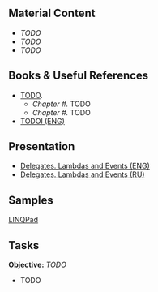 ## Material Content 
- *TODO*
- *TODO*
- *TODO*

## Books & Useful References 
- [TODO](TODO).
   - *Chapter #.* TODO
   - *Chapter #.* TODO
- [TODOl (ENG)]()

## Presentation 
- [Delegates. Lambdas and Events (ENG)]()
- [Delegates. Lambdas and Events (RU)]()

## Samples 
[LINQPad]()

## Tasks  
**Objective:** *TODO*
  - TODO
